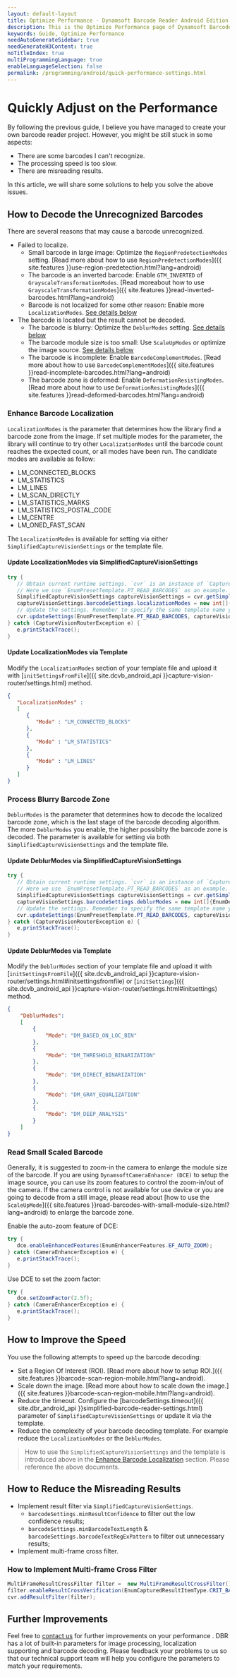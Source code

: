 ```yaml
---
layout: default-layout
title: Optimize Performance - Dynamsoft Barcode Reader Android Edition
description: This is the Optimize Performance page of Dynamsoft Barcode Reader for Android SDK.
keywords: Guide, Optimize Performance
needAutoGenerateSidebar: true
needGenerateH3Content: true
noTitleIndex: true
multiProgrammingLanguage: true
enableLanguageSelection: false
permalink: /programming/android/quick-performance-settings.html
---
```


# Quickly Adjust on the Performance

By following the previous guide, I believe you have managed to create your own barcode reader project. However, you might be still stuck in some aspects:

* There are some barcodes I can't recognize.
* The processing speed is too slow.
* There are misreading results.

In this article, we will share some solutions to help you solve the above issues.

## How to Decode the Unrecognized Barcodes

There are several reasons that may cause a barcode unrecognized.

* Failed to localize.
  * Small barcode in large image: Optimize the `RegionPredetectionModes` setting. [Read more about how to use `RegionPredetectionModes`]({{ site.features }}use-region-predetection.html?lang=android)
  * The barcode is an inverted barcode: Enable `GTM_INVERTED` of `GrayscaleTransformationModes`. [Read moreabout how to use `GrayscaleTransformationModes`]({{ site.features }}read-inverted-barcodes.html?lang=android)
  * Barcode is not localized for some other reason: Enable more `LocalizationModes`. [See details below](#enhance-barcode-localization)
* The barcode is located but the result cannot be decoded.
  * The barcode is blurry: Optimize the `DeblurModes` setting. [See details below](#process-blurry-barcode-zone)
  * The barcode module size is too small: Use `ScaleUpModes` or optimize the image source. [See details below](#read-small-scaled-barcode)
  * The barcode is incomplete: Enable `BarcodeComplementModes`. [Read more about how to use `BarcodeComplementModes`]({{ site.features }}read-incomplete-barcodes.html?lang=android)
  * The barcode zone is deformed: Enable `DeformationResistingModes`. [Read more about how to use `DeformationResistingModes`]({{ site.features }}read-deformed-barcodes.html?lang=android)

### Enhance Barcode Localization

`LocalizationModes` is the parameter that determines how the library find a barcode zone from the image. If set multiple modes for the parameter, the library will continue to try other `LocalizationModes` until the barcode count reaches the expected count, or all modes have been run. The candidate modes are available as follow:

* LM_CONNECTED_BLOCKS
* LM_STATISTICS
* LM_LINES
* LM_SCAN_DIRECTLY
* LM_STATISTICS_MARKS
* LM_STATISTICS_POSTAL_CODE
* LM_CENTRE
* LM_ONED_FAST_SCAN

The `LocalizationModes` is available for setting via either `SimplifiedCaptureVisionSettings` or the template file.

#### Update LocalizationModes via SimplifiedCaptureVisionSettings

```java
try {
   // Obtain current runtime settings. `cvr` is an instance of `CaptureVisionRouter`.
   // Here we use `EnumPresetTemplate.PT_READ_BARCODES` as an example. You can change it to your own template name or the name of other preset template.
   SimplifiedCaptureVisionSettings captureVisionSettings = cvr.getSimplifiedSettings(EnumPresetTemplate.PT_READ_BARCODES);
   captureVisionSettings.barcodeSettings.localizationModes = new int[]{EnumLocalizationModes.LM_CONNECTED_BLOCKS,EnumLocalizationModes.LM_STATISTICS,EnumLocalizationModes.LM_LINES};
   // Update the settings. Remember to specify the same template name you used when getting the settings.
   cvr.updateSettings(EnumPresetTemplate.PT_READ_BARCODES, captureVisionSettings);
} catch (CaptureVisionRouterException e) {
   e.printStackTrace();
}
```

#### Update LocalizationModes via Template

Modify the `LocalizationModes` section of your template file and upload it with [`initSettingsFromFile`]({{ site.dcvb_android_api }}capture-vision-router/settings.html) method.

```json
{
   "LocalizationModes" :
   [
      {
         "Mode" : "LM_CONNECTED_BLOCKS"
      },
      {
         "Mode" : "LM_STATISTICS"
      },
      {
         "Mode" : "LM_LINES"
      }
   ]
}
```

### Process Blurry Barcode Zone

`DeblurModes` is the parameter that determines how to decode the localized barcode zone, which is the last stage of the barcode decoding algorithm. The more `DeblurModes` you enable, the higher possibilty the barcode zone is decoded. The parameter is available for setting via both `SimplifiedCaptureVisionSettings` and the template file.

#### Update DeblurModes via SimplifiedCaptureVisionSettings

```java
try {
   // Obtain current runtime settings. `cvr` is an instance of `CaptureVisionRouter`.
   // Here we use `EnumPresetTemplate.PT_READ_BARCODES` as an example. You can change it to your own template name or the name of other preset template.
   SimplifiedCaptureVisionSettings captureVisionSettings = cvr.getSimplifiedSettings(EnumPresetTemplate.PT_READ_BARCODES);
   captureVisionSettings.barcodeSettings.deblurModes = new int[]{EnumDeblurMode.DM_THRESHOLD_BINARIZATION,EnumDeblurMode.DM_DIRECT_BINARIZATION,EnumDeblurMode.DM_GRAY_EQUALIZATION,EnumDeblurMode.DM_DEEP_ANALYSIS};
   // Update the settings. Remember to specify the same template name you used when getting the settings.
   cvr.updateSettings(EnumPresetTemplate.PT_READ_BARCODES, captureVisionSettings);
} catch (CaptureVisionRouterException e) {
   e.printStackTrace();
}
```

#### Update DeblurModes via Template

Modify the `DeblurModes` section of your template file and upload it with [`initSettingsFromFile`]({{ site.dcvb_android_api }}capture-vision-router/settings.html#initsettingsfromfile) or [`initSettings`]({{ site.dcvb_android_api }}capture-vision-router/settings.html#initsettings) method.

```json
{
    "DeblurModes":
    [
        {
            "Mode": "DM_BASED_ON_LOC_BIN"
        },
        {
            "Mode": "DM_THRESHOLD_BINARIZATION" 
        },
        {
            "Mode": "DM_DIRECT_BINARIZATION" 
        },
        {
            "Mode": "DM_GRAY_EQUALIZATION" 
        },
        {
            "Mode": "DM_DEEP_ANALYSIS" 
        }
    ]
}
```

### Read Small Scaled Barcode

Generally, it is suggested to zoom-in the camera to enlarge the module size of the barcode. If you are using `DynamsoftCameraEnhancer (DCE)` to setup the image source, you can use its zoom features to control the zoom-in/out of the camera. If the camera control is not available for use device or you are going to decode from a still image, please read about [how to use the `ScaleUpMode`]({{ site.features }}read-barcodes-with-small-module-size.html?lang=android) to enlarge the barcode zone.

Enable the auto-zoom feature of DCE:

```java
try {
   dce.enableEnhancedFeatures(EnumEnhancerFeatures.EF_AUTO_ZOOM);
} catch (CameraEnhancerException e) {
   e.printStackTrace();
}
```

Use DCE to set the zoom factor:

```java
try {
   dce.setZoomFactor(2.5f);
} catch (CameraEnhancerException e) {
   e.printStackTrace();
}
```

## How to Improve the Speed

You use the following attempts to speed up the barcode decoding:

* Set a Region Of Interest (ROI). [Read more about how to setup ROI.]({{ site.features }}barcode-scan-region-mobile.html?lang=android).
* Scale down the image. [Read more about how to scale down the image.]({{ site.features }}barcode-scan-region-mobile.html?lang=android).
* Reduce the timeout. Configure the [barcodeSettings.timeout]({{ site.dbr_android_api }}simplified-barcode-reader-settings.html) parameter of `SimplifiedCaptureVisionSettings` or update it via the template.
* Reduce the complexity of your barcode decoding template. For example reduce the `LocalizationModes` or the `DeblurModes`.

> How to use the `SimplifiedCaptureVisionSettings` and the template is introduced above in the [Enhance Barcode Localization](#enhance-barcode-localization) section. Please reference the above documents.

## How to Reduce the Misreading Results

* Implement result filter via `SimplifiedCaptureVisionSettings`.
  * `barcodeSettings.minResultConfidence` to filter out the low confidence results;
  * `barcodeSettings.minBarcodeTextLength` & `barcodeSettings.barcodeTextRegExPattern` to filter out unnecessary results;
* Implement multi-frame cross filter.

### How to Implement Multi-frame Cross Filter

```java
MultiFrameResultCrossFilter filter =  new MultiFrameResultCrossFilter();
filter.enableResultCrossVerification(EnumCapturedResultItemType.CRIT_BARCODE,true);
cvr.addResultFilter(filter);
```

## Further Improvements

Feel free to <a href="https://www.dynamsoft.com/contact/" target="_blank">contact us</a> for further improvements on your performance . DBR has a lot of built-in parameters for image processing, localization supporting and barcode decoding. Please feedback your problems to us so that our technical support team will help you configure the parameters to match your requirements.
